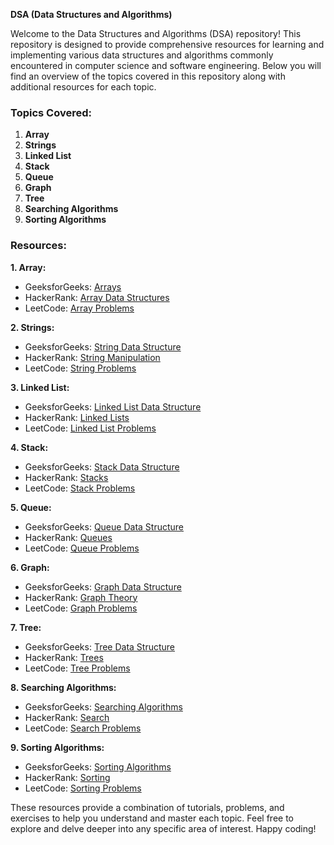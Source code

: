 **DSA (Data Structures and Algorithms)**

Welcome to the Data Structures and Algorithms (DSA) repository! This repository is designed to provide comprehensive resources for learning and implementing various data structures and algorithms commonly encountered in computer science and software engineering. Below you will find an overview of the topics covered in this repository along with additional resources for each topic.

### Topics Covered:

1. **Array**
2. **Strings**
3. **Linked List**
4. **Stack**
5. **Queue**
6. **Graph**
7. **Tree**
8. **Searching Algorithms**
9. **Sorting Algorithms**

### Resources:

**1. Array:**
   - GeeksforGeeks: [Arrays](https://www.geeksforgeeks.org/array-data-structure/)
   - HackerRank: [Array Data Structures](https://www.hackerrank.com/domains/data-structures/arrays)
   - LeetCode: [Array Problems](https://leetcode.com/problemset/all/?topicSlugs=array)
   
**2. Strings:**
   - GeeksforGeeks: [String Data Structure](https://www.geeksforgeeks.org/string-data-structure/)
   - HackerRank: [String Manipulation](https://www.hackerrank.com/domains/tutorials/10-days-of-javascript)
   - LeetCode: [String Problems](https://leetcode.com/problemset/all/?topicSlugs=string)

**3. Linked List:**
   - GeeksforGeeks: [Linked List Data Structure](https://www.geeksforgeeks.org/data-structures/linked-list/)
   - HackerRank: [Linked Lists](https://www.hackerrank.com/domains/data-structures/linked-lists)
   - LeetCode: [Linked List Problems](https://leetcode.com/problemset/all/?topicSlugs=linked-list)

**4. Stack:**
   - GeeksforGeeks: [Stack Data Structure](https://www.geeksforgeeks.org/stack-data-structure/)
   - HackerRank: [Stacks](https://www.hackerrank.com/domains/data-structures/stack)
   - LeetCode: [Stack Problems](https://leetcode.com/problemset/all/?topicSlugs=stack)

**5. Queue:**
   - GeeksforGeeks: [Queue Data Structure](https://www.geeksforgeeks.org/queue-data-structure/)
   - HackerRank: [Queues](https://www.hackerrank.com/domains/data-structures/queues)
   - LeetCode: [Queue Problems](https://leetcode.com/problemset/all/?topicSlugs=queue)

**6. Graph:**
   - GeeksforGeeks: [Graph Data Structure](https://www.geeksforgeeks.org/graph-data-structure-and-algorithms/)
   - HackerRank: [Graph Theory](https://www.hackerrank.com/domains/tutorials/10-days-of-javascript)
   - LeetCode: [Graph Problems](https://leetcode.com/problemset/all/?topicSlugs=graph)

**7. Tree:**
   - GeeksforGeeks: [Tree Data Structure](https://www.geeksforgeeks.org/binary-tree-data-structure/)
   - HackerRank: [Trees](https://www.hackerrank.com/domains/data-structures/trees)
   - LeetCode: [Tree Problems](https://leetcode.com/problemset/all/?topicSlugs=tree)

**8. Searching Algorithms:**
   - GeeksforGeeks: [Searching Algorithms](https://www.geeksforgeeks.org/searching-algorithms/)
   - HackerRank: [Search](https://www.hackerrank.com/domains/tutorials/10-days-of-javascript)
   - LeetCode: [Search Problems](https://leetcode.com/problemset/all/?topicSlugs=array)

**9. Sorting Algorithms:**
   - GeeksforGeeks: [Sorting Algorithms](https://www.geeksforgeeks.org/sorting-algorithms/)
   - HackerRank: [Sorting](https://www.hackerrank.com/domains/tutorials/10-days-of-javascript)
   - LeetCode: [Sorting Problems](https://leetcode.com/problemset/all/?topicSlugs=array)

These resources provide a combination of tutorials, problems, and exercises to help you understand and master each topic. Feel free to explore and delve deeper into any specific area of interest. Happy coding!

